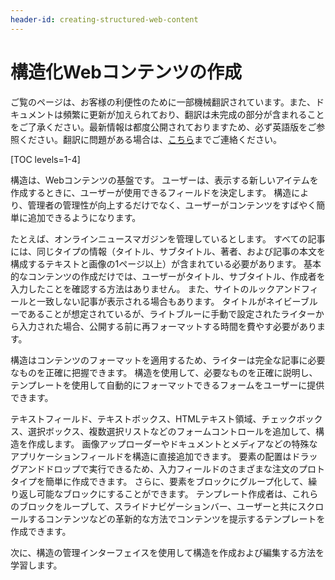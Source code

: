 ```yaml
---
header-id: creating-structured-web-content
---
```


# 構造化Webコンテンツの作成

<p class="alert alert-info"><span class="wysiwyg-color-blue120">ご覧のページは、お客様の利便性のために一部機械翻訳されています。また、ドキュメントは頻繁に更新が加えられており、翻訳は未完成の部分が含まれることをご了承ください。最新情報は都度公開されておりますため、必ず英語版をご参照ください。翻訳に問題がある場合は、<a href="mailto:support-content-jp@liferay.com">こちら</a>までご連絡ください。</span></p>

[TOC levels=1-4]

構造は、Webコンテンツの基盤です。 ユーザーは、表示する新しいアイテムを作成するときに、ユーザーが使用できるフィールドを決定します。 構造により、管理者の管理性が向上するだけでなく、ユーザーがコンテンツをすばやく簡単に追加できるようになります。

たとえば、オンラインニュースマガジンを管理しているとします。 すべての記事には、同じタイプの情報（タイトル、サブタイトル、著者、および記事の本文を構成するテキストと画像の1ページ以上）が含まれている必要があります。 基本的なコンテンツの作成だけでは、ユーザーがタイトル、サブタイトル、作成者を入力したことを確認する方法はありません。 また、サイトのルックアンドフィールと一致しない記事が表示される場合もあります。 タイトルがネイビーブルーであることが想定されているが、ライトブルーに手動で設定されたライターから入力された場合、公開する前に再フォーマットする時間を費やす必要があります。

構造はコンテンツのフォーマットを適用するため、ライターは完全な記事に必要なものを正確に把握できます。 構造を使用して、必要なものを正確に説明し、テンプレートを使用して自動的にフォーマットできるフォームをユーザーに提供できます。

テキストフィールド、テキストボックス、HTMLテキスト領域、チェックボックス、選択ボックス、複数選択リストなどのフォームコントロールを追加して、構造を作成します。 画像アップローダーやドキュメントとメディアなどの特殊なアプリケーションフィールドを構造に直接追加できます。 要素の配置はドラッグアンドドロップで実行できるため、入力フィールドのさまざまな注文のプロトタイプを簡単に作成できます。 さらに、要素をブロックにグループ化して、繰り返し可能なブロックにすることができます。 テンプレート作成者は、これらのブロックをループして、スライドナビゲーションバー、ユーザーと共にスクロールするコンテンツなどの革新的な方法でコンテンツを提示するテンプレートを作成できます。

次に、構造の管理インターフェイスを使用して構造を作成および編集する方法を学習します。
